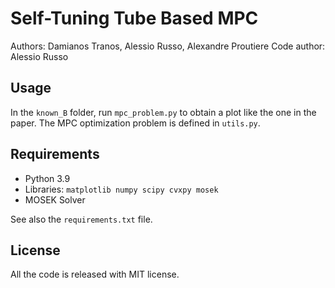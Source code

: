 # Self-Tuning Tube Based MPC

Authors: Damianos Tranos, Alessio Russo, Alexandre Proutiere
Code author: Alessio Russo

## Usage

In the `known_B` folder, run `mpc_problem.py` to obtain a plot like the one in the paper. The MPC optimization problem is defined in `utils.py`.

## Requirements

- Python 3.9
- Libraries: `matplotlib numpy scipy cvxpy mosek`
- MOSEK Solver

See also the `requirements.txt` file.

## License

All the code is released with MIT license.
